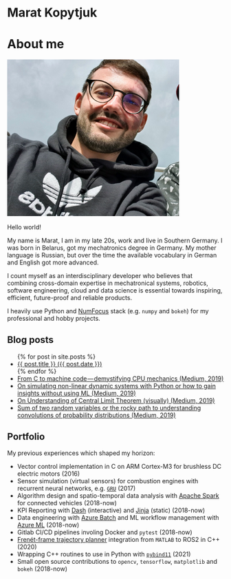 # Marat Kopytjuk

# About me

<img src="assets/me.jpg" alt="me" width="400"/>

Hello world!

My name is Marat, I am in my late 20s, work and live in Southern Germany. I was born in Belarus, got my mechatronics degree in Germany. My mother language is Russian, but over the time the available vocabulary in German and English got more advanced.

I count myself as an interdisciplinary developer who believes that combining cross-domain expertise in mechatronical systems, robotics, software engineering, cloud and data science is essential towards inspiring, efficient, future-proof and reliable products.

I heavily use Python and [NumFocus](https://numfocus.org/sponsored-projects) stack (e.g. `numpy` and `bokeh`) for my professional and hobby projects.

## Blog posts

<ul>
  {% for post in site.posts %}
    <li>
      <a href="{{ site.baseurl }}{{ post.url }}">{{ post.title }} ({{ post.date }})</a>
    </li>
  {% endfor %}

  <li>
    <a href="https://medium.com/@kopytjuk/from-c-to-machine-code-demystifying-cpu-mechanics-e5d4cf967e8?sk=351151efbfd3ecce1521e98eb692df4b">From C to machine code — demystifying CPU mechanics (Medium, 2019)</a>
  </li>

  <li>
    <a href="https://towardsdatascience.com/on-simulating-non-linear-dynamic-systems-with-python-or-how-to-gain-insights-without-using-ml-353eebf8dcc3?sk=80b7eca673715025627ab7f3612e9259">On simulating non-linear dynamic systems with Python or how to gain insights without using ML (Medium, 2019)</a>
  </li>

  <li>
    <a href="https://medium.com/analytics-vidhya/on-understanding-of-central-limit-theorem-visually-f70f9b0c02dc">On Understanding of Central Limit Theorem (visually) (Medium, 2019)</a>
  </li>

  <li>
    <a href="https://medium.com/analytics-vidhya/sum-of-two-random-variables-or-the-rocky-path-to-understanding-convolutions-of-probability-b0fc29aca3b5">Sum of two random variables or the rocky path to understanding convolutions of probability distributions (Medium, 2019)</a>
  </li>
</ul>

## Portfolio

My previous experiences which shaped my horizon:

- Vector control implementation in C on ARM Cortex-M3 for brushless DC electric motors (2016)
- Sensor simulation (virtual sensors) for combustion engines with recurrent neural networks, e.g. [`GRU`](https://www.tensorflow.org/api_docs/python/tf/keras/layers/GRU) (2017)
- Algorithm design and spatio-temporal data analysis with [Apache Spark](https://spark.apache.org/) for connected vehicles (2018-now)
- KPI Reporting with [Dash](https://plotly.com/dash/) (interactive) and [Jinja](https://jinja.palletsprojects.com/en/3.0.x/) (static) (2018-now)
- Data engineering with [Azure Batch](https://azure.microsoft.com/en-us/services/batch/) and ML workflow management with [Azure ML](https://azure.microsoft.com/en-us/services/machine-learning/) (2018-now)
- Gitlab CI/CD pipelines involing Docker and `pytest` (2018-now)
- [Frenét-frame trajectory planner](https://ieeexplore.ieee.org/document/5509799?arnumber=5509799) integration from `MATLAB` to ROS2 in C++ (2020)
- Wrapping C++ routines to use in Python with [`pybind11`](https://github.com/pybind/pybind11) (2021)
- Small open source contributions to `opencv`, `tensorflow`, `matplotlib` and `bokeh` (2018-now)
